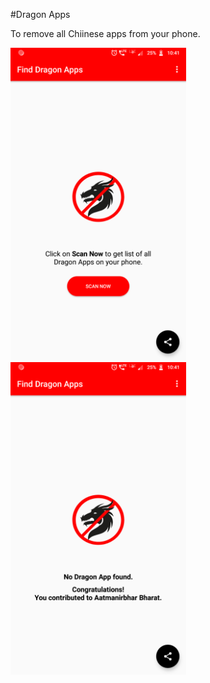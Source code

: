 #Dragon Apps

To remove all Chiinese apps from your phone.</string>

<img src="Screenshots/Screen1.png" height="500">     <img src="Screenshots/Screen2.png" height="500">
